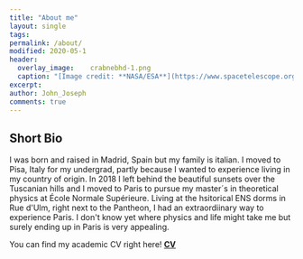 ```yaml
---
title: "About me"
layout: single
tags:
permalink: /about/
modified: 2020-05-1
header:
  overlay_image:  	crabnebhd-1.png
  caption: "[Image credit: **NASA/ESA**](https://www.spacetelescope.org/images/heic0515a/)"
excerpt: 
author: John_Joseph
comments: true
---
```



## Short Bio
I was born and raised in Madrid, Spain but my family is italian. I moved to Pisa, Italy for my undergrad, partly because I wanted to experience living in my country of origin.  In 2018 I left behind the beautiful sunsets over the Tuscanian hills and I moved to Paris to pursue my master´s in theoretical physics at École Normale Supérieure. Living at the hsitorical ENS dorms in Rue d'Ulm, right next to the Pantheon, I had an extraordiinary way to experience Paris. I don't know yet where physics and life might take me but surely ending up in Paris is very appealing.

You can find my academic CV right here!
 <b> <a href="https://philosophysics.github.io/site//CV/CV_V4.pdf" target="_blank">CV</a> </b> 
